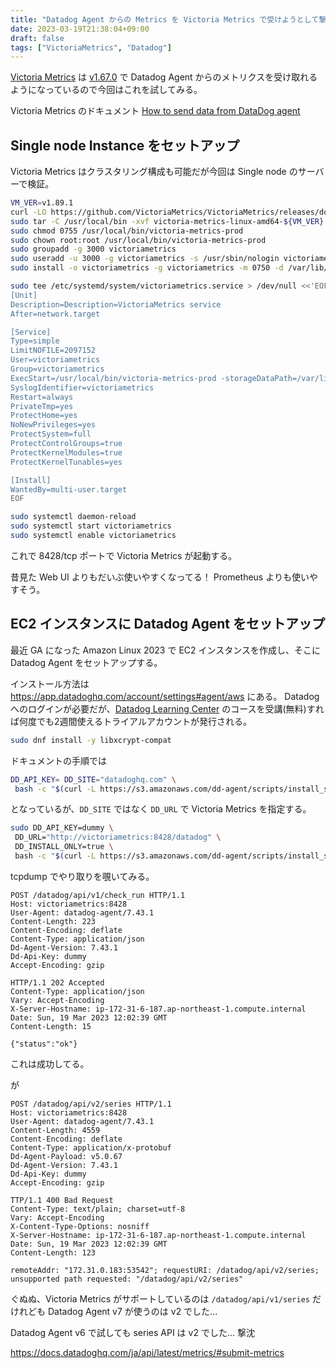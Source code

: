 ```yaml
---
title: "Datadog Agent からの Metrics を Victoria Metrics で受けようとして撃沈した"
date: 2023-03-19T21:38:04+09:00
draft: false
tags: ["VictoriaMetrics", "Datadog"]
---
```


[Victoria Metrics](https://github.com/VictoriaMetrics/VictoriaMetrics) は [v1.67.0](https://github.com/VictoriaMetrics/VictoriaMetrics/releases/tag/v1.67.0) で Datadog Agent からのメトリクスを受け取れるようになっているので今回はこれを試してみる。

Victoria Metrics のドキュメント [How to send data from DataDog agent](https://docs.victoriametrics.com/Single-server-VictoriaMetrics.html#how-to-send-data-from-datadog-agent)

## Single node Instance をセットアップ

Victoria Metrics はクラスタリング構成も可能だが今回は Single node のサーバーで検証。

```bash
VM_VER=v1.89.1
curl -LO https://github.com/VictoriaMetrics/VictoriaMetrics/releases/download/${VM_VER}/victoria-metrics-linux-amd64-${VM_VER}.tar.gz
sudo tar -C /usr/local/bin -xvf victoria-metrics-linux-amd64-${VM_VER}.tar.gz victoria-metrics-prod
sudo chmod 0755 /usr/local/bin/victoria-metrics-prod
sudo chown root:root /usr/local/bin/victoria-metrics-prod
sudo groupadd -g 3000 victoriametrics
sudo useradd -u 3000 -g victoriametrics -s /usr/sbin/nologin victoriametrics
sudo install -o victoriametrics -g victoriametrics -m 0750 -d /var/lib/victoria-metrics
```

```bash
sudo tee /etc/systemd/system/victoriametrics.service > /dev/null <<'EOF'
[Unit]
Description=Description=VictoriaMetrics service
After=network.target

[Service]
Type=simple
LimitNOFILE=2097152
User=victoriametrics
Group=victoriametrics
ExecStart=/usr/local/bin/victoria-metrics-prod -storageDataPath=/var/lib/victoria-metrics -selfScrapeInterval=30s -retentionPeriod=12 -maxConcurrentInserts=32 -search.maxUniqueTimeseries=900000
SyslogIdentifier=victoriametrics
Restart=always
PrivateTmp=yes
ProtectHome=yes
NoNewPrivileges=yes
ProtectSystem=full
ProtectControlGroups=true
ProtectKernelModules=true
ProtectKernelTunables=yes

[Install]
WantedBy=multi-user.target
EOF
```

```bash
sudo systemctl daemon-reload
sudo systemctl start victoriametrics
sudo systemctl enable victoriametrics
```

これで 8428/tcp ポートで Victoria Metrics が起動する。

昔見た Web UI よりもだいぶ使いやすくなってる！ Prometheus よりも使いやすそう。


## EC2 インスタンスに Datadog Agent をセットアップ

最近 GA になった Amazon Linux 2023 で EC2 インスタンスを作成し、そこに Datadog Agent をセットアップする。

インストール方法は https://app.datadoghq.com/account/settings#agent/aws にある。
Datadog へのログインが必要だが、[Datadog Learning Center](https://learn.datadoghq.com/) のコースを受講(無料)すれば何度でも2週間使えるトライアルアカウントが発行される。

```bash
sudo dnf install -y libxcrypt-compat
```

ドキュメントの手順では

```bash
DD_API_KEY= DD_SITE="datadoghq.com" \
 bash -c "$(curl -L https://s3.amazonaws.com/dd-agent/scripts/install_script_agent7.sh)"
```

となっているが、`DD_SITE` ではなく `DD_URL` で Victoria Metrics を指定する。

```bash
sudo DD_API_KEY=dummy \
 DD_URL="http://victoriametrics:8428/datadog" \
 DD_INSTALL_ONLY=true \
 bash -c "$(curl -L https://s3.amazonaws.com/dd-agent/scripts/install_script_agent7.sh)"
```

tcpdump でやり取りを覗いてみる。

```
POST /datadog/api/v1/check_run HTTP/1.1
Host: victoriametrics:8428
User-Agent: datadog-agent/7.43.1
Content-Length: 223
Content-Encoding: deflate
Content-Type: application/json
Dd-Agent-Version: 7.43.1
Dd-Api-Key: dummy
Accept-Encoding: gzip

HTTP/1.1 202 Accepted
Content-Type: application/json
Vary: Accept-Encoding
X-Server-Hostname: ip-172-31-6-187.ap-northeast-1.compute.internal
Date: Sun, 19 Mar 2023 12:02:39 GMT
Content-Length: 15

{"status":"ok"}
```

これは成功してる。

が

```
POST /datadog/api/v2/series HTTP/1.1
Host: victoriametrics:8428
User-Agent: datadog-agent/7.43.1
Content-Length: 4559
Content-Encoding: deflate
Content-Type: application/x-protobuf
Dd-Agent-Payload: v5.0.67
Dd-Agent-Version: 7.43.1
Dd-Api-Key: dummy
Accept-Encoding: gzip

TTP/1.1 400 Bad Request
Content-Type: text/plain; charset=utf-8
Vary: Accept-Encoding
X-Content-Type-Options: nosniff
X-Server-Hostname: ip-172-31-6-187.ap-northeast-1.compute.internal
Date: Sun, 19 Mar 2023 12:02:39 GMT
Content-Length: 123

remoteAddr: "172.31.0.183:53542"; requestURI: /datadog/api/v2/series; unsupported path requested: "/datadog/api/v2/series"
```

ぐぬぬ、Victoria Metrics がサポートしているのは `/datadog/api/v1/series` だけれども Datadog Agent v7 が使うのは v2 でした...

Datadog Agent v6 で試しても series API は v2 でした...  撃沈


https://docs.datadoghq.com/ja/api/latest/metrics/#submit-metrics

